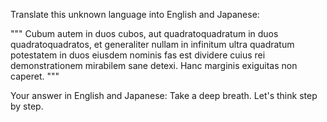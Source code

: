 Translate this unknown language into English and Japanese:

"""
 Cubum autem in duos cubos, aut quadratoquadratum in duos quadratoquadratos,
et generaliter nullam in infinitum ultra quadratum
potestatem in duos eiusdem nominis fas est dividere
cuius rei demonstrationem mirabilem sane detexi.
Hanc marginis exiguitas non caperet.
"""

Your answer in English and Japanese: Take a deep breath. Let's think step by step.
